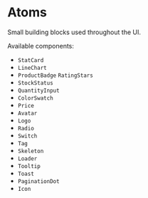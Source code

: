 # Atoms

Small building blocks used throughout the UI.

Available components:

- `StatCard`
- `LineChart`
- `ProductBadge`
  `RatingStars`
- `StockStatus`
- `QuantityInput`
- `ColorSwatch`
- `Price`
- `Avatar`
- `Logo`
- `Radio`
- `Switch`
- `Tag`
- `Skeleton`
- `Loader`
- `Tooltip`
- `Toast`
- `PaginationDot`
- `Icon`
